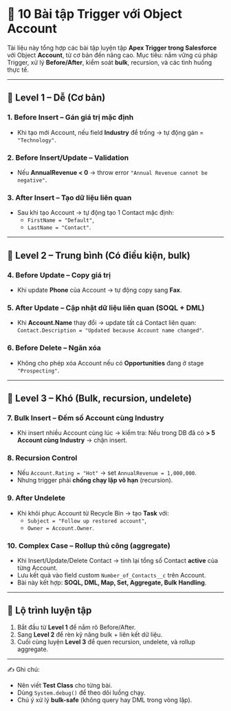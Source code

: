 # 🚀 10 Bài tập Trigger với Object Account

Tài liệu này tổng hợp các bài tập luyện tập **Apex Trigger trong Salesforce** với Object **Account**, từ cơ bản đến nâng cao.
Mục tiêu: nắm vững cú pháp Trigger, xử lý **Before/After**, kiểm soát **bulk**, recursion, và các tình huống thực tế.

---

## 📘 Level 1 – Dễ (Cơ bản)

### 1. Before Insert – Gán giá trị mặc định
- Khi tạo mới Account, nếu field **Industry** để trống → tự động gán = `"Technology"`.

### 2. Before Insert/Update – Validation
- Nếu **AnnualRevenue < 0** → throw error `"Annual Revenue cannot be negative"`.

### 3. After Insert – Tạo dữ liệu liên quan
- Sau khi tạo Account → tự động tạo 1 Contact mặc định:
  - `FirstName = "Default"`,
  - `LastName = "Contact"`.

---

## 📗 Level 2 – Trung bình (Có điều kiện, bulk)

### 4. Before Update – Copy giá trị
- Khi update **Phone** của Account → tự động copy sang **Fax**.

### 5. After Update – Cập nhật dữ liệu liên quan (SOQL + DML)
- Khi **Account.Name** thay đổi → update tất cả Contact liên quan:
  `Contact.Description = "Updated because Account name changed"`.

### 6. Before Delete – Ngăn xóa
- Không cho phép xóa Account nếu có **Opportunities** đang ở stage `"Prospecting"`.

---

## 📕 Level 3 – Khó (Bulk, recursion, undelete)

### 7. Bulk Insert – Đếm số Account cùng Industry
- Khi insert nhiều Account cùng lúc → kiểm tra:
  Nếu trong DB đã có **> 5 Account cùng Industry** → chặn insert.

### 8. Recursion Control
- Nếu `Account.Rating = "Hot"` → set `AnnualRevenue = 1,000,000`.
- Nhưng trigger phải **chống chạy lặp vô hạn** (recursion).

### 9. After Undelete
- Khi khôi phục Account từ Recycle Bin → tạo **Task** với:
  - `Subject = "Follow up restored account"`,
  - `Owner = Account.Owner`.

### 10. Complex Case – Rollup thủ công (aggregate)
- Khi Insert/Update/Delete Contact → tính lại tổng số Contact **active** của từng Account.
- Lưu kết quả vào field custom `Number_of_Contacts__c` trên Account.
- Bài này kết hợp: **SOQL, DML, Map, Set, Aggregate, Bulk Handling**.

---

## 🎯 Lộ trình luyện tập
1. Bắt đầu từ **Level 1** để nắm rõ Before/After.
2. Sang **Level 2** để rèn kỹ năng bulk + liên kết dữ liệu.
3. Cuối cùng luyện **Level 3** để quen recursion, undelete, và rollup aggregate.

---

✍️ Ghi chú:
- Nên viết **Test Class** cho từng bài.
- Dùng `System.debug()` để theo dõi luồng chạy.
- Chú ý xử lý **bulk-safe** (không query hay DML trong vòng lặp).

